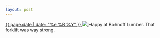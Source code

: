 ```yaml
---
layout: post
---
```


<p>
  <a href="/271">
    <time>{{ page.date | date: "%e %B %Y" }}</time>
    <img src="https://s3.amazonaws.com/life.aaronjgreenberg.com/271.jpg">
  </a>
  Happy at Bohnoff Lumber. That forklift was way strong.
</p>
